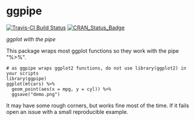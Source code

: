 # ggpipe

[![Travis-CI Build Status](https://travis-ci.org/zeehio/ggpipe.svg?branch=master)](https://travis-ci.org/zeehio/ggpipe)
[![CRAN_Status_Badge](http://www.r-pkg.org/badges/version/ggpipe)](https://cran.r-project.org/package=ggpipe)

*ggplot with the pipe*

This package wraps most ggplot functions so they work with the pipe "%>%".

    # as ggpipe wraps ggplot2 functions, do not use library(ggplot2) in your scripts
    library(ggpipe)
    ggplot(mtcars) %>% 
      geom_point(aes(x = mpg, y = cyl)) %>%
      ggsave("demo.png")

It may have some rough corners, but works fine most of the time. If it fails
open an issue with a small reproducible example.
